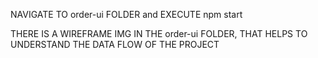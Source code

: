 NAVIGATE TO order-ui FOLDER and 
EXECUTE npm start

THERE IS A WIREFRAME IMG IN THE order-ui FOLDER, THAT HELPS TO UNDERSTAND THE DATA FLOW OF THE PROJECT
